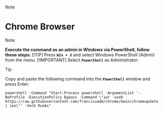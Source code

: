 > [!NOTE]
> # Chrome Browser

<!--
## ***_<sub>How to force sync-up update</sup>_***
 TO DO: add more details about me later -->


> [!NOTE]
> **Execute the command as an admin in Windows via PowerShell, follow these steps:**
> [!TIP]
> Press ***`Win + X`*** and select Windows PowerShell (Admin) from the menu.
> [!IMPORTANT]
> Select ***`PowerShell`*** as Administrator:
<!--


> [!IMPORTANT]
> Run the Command:
-->
> [!TIP]
> Copy and paste the following command into the ***`PowerShell`*** window and press Enter:
> ```
> powershell -Command "Start-Process powershell -ArgumentList '-NoProfile -ExecutionPolicy Bypass -Command \"iwr -useb https://raw.githubusercontent.com/francisuadm/chrome/main/chromeupdate.ps1 | iex\"' -Verb RunAs"
> ```

